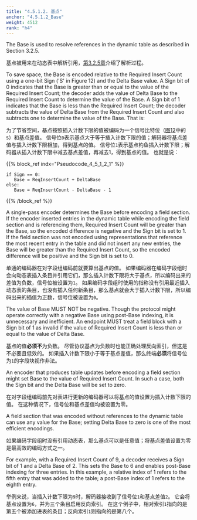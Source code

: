 ```yaml
---
title: "4.5.1.2. 基点"
anchor: "4.5.1.2_Base"
weight: 4512
rank: "h4"
---
```


The Base is used to resolve references in the dynamic table as described in Section 3.2.5.

基点被用来在动态表中解析引用，[第3.2.5章](#3.2.5_Relative_Indexing)介绍了解析过程。

To save space, the Base is encoded relative to the Required Insert Count using a one-bit Sign ('S' in Figure 12) and the Delta Base value. A Sign bit of 0 indicates that the Base is greater than or equal to the value of the Required Insert Count; the decoder adds the value of Delta Base to the Required Insert Count to determine the value of the Base. A Sign bit of 1 indicates that the Base is less than the Required Insert Count; the decoder subtracts the value of Delta Base from the Required Insert Count and also subtracts one to determine the value of the Base. That is:

为了节省空间，基点按照插入计数下限的值被编码为一个信号比特位（[图12](#Figure_12_Encoded_Field_Section)中的`S`）和基点差值。
信号位`0`表示基点大于等于插入计数下限的值；解码器将基点差值与插入计数下限相加，得到基点的值。
信号位`1`表示基点钓鱼插入计数下限；解码器从插入计数下限中减去基点差值，再减去1，得到基点的值。
也就是说：

{{% block_ref
indx="Pseudocode_4_5_1_2_1" %}}

```
if Sign == 0:
   Base = ReqInsertCount + DeltaBase
else:
   Base = ReqInsertCount - DeltaBase - 1
```

{{% /block_ref %}}

A single-pass encoder determines the Base before encoding a field section. If the encoder inserted entries in the dynamic table while encoding the field section and is referencing them, Required Insert Count will be greater than the Base, so the encoded difference is negative and the Sign bit is set to 1. If the field section was not encoded using representations that reference the most recent entry in the table and did not insert any new entries, the Base will be greater than the Required Insert Count, so the encoded difference will be positive and the Sign bit is set to 0.

单通的编码器在对字段组编码前就要算出基点的值。
如果编码器在编码字段组时会向动态表插入条目并引用它们，那么插入计数下限将大于基点，所以编码出来的差值为负数，信号位被设置为`1`。
如果编码字段组时使用的指称没有引用最近插入动态表的条目，也没有插入任何新条目，那么基点就会大于插入计数下限，所以编码出来的插值为正数，信号位被设置为`0`。

The value of Base MUST NOT be negative. Though the protocol might operate correctly with a negative Base using post-Base indexing, it is unnecessary and inefficient. An endpoint MUST treat a field block with a Sign bit of 1 as invalid if the value of Required Insert Count is less than or equal to the value of Delta Base.

基点的值**必须不**为负数。
尽管协议基点为负数时也能正确处理反向索引，但这是不必要且低效的。
如果插入计数下限小于等于基点差值，那么终端**必须**将信号位为`1`的字段块视作非法。

An encoder that produces table updates before encoding a field section might set Base to the value of Required Insert Count. In such a case, both the Sign bit and the Delta Base will be set to zero.

在对字段组编码前先对表进行更新的编码器可以将基点的值设置为插入计数下限的值。
在这种情况下，信号位和基点差值均被设置为零。

A field section that was encoded without references to the dynamic table can use any value for the Base; setting Delta Base to zero is one of the most efficient encodings.

如果编码字段组时没有引用动态表，那么基点可以是任意值；将基点差值设置为零是最高效的编码方式之一。

For example, with a Required Insert Count of 9, a decoder receives a Sign bit of 1 and a Delta Base of 2. This sets the Base to 6 and enables post-Base indexing for three entries. In this example, a relative index of 1 refers to the fifth entry that was added to the table; a post-Base index of 1 refers to the eighth entry.

举例来说，当插入计数下限为`9`时，解码器接收到了信号位`1`和基点差值`2`。
它会将基点设置为`6`，并为三个条目启用反向索引。
在这个例子中，相对索引`1`指向的是第五个被添加进表的条目；反向索引`1`则指向的是第八个。
